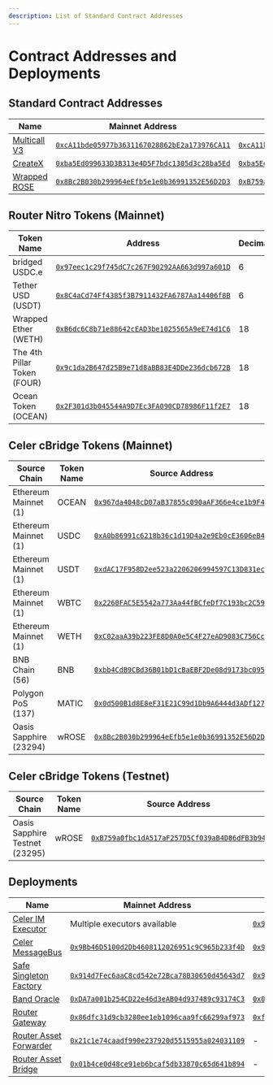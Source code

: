 ```yaml
---
description: List of Standard Contract Addresses
---
```


# Contract Addresses and Deployments

## Standard Contract Addresses

| Name                       | Mainnet Address                                            | Testnet Address                                            | Source                             |
|----------------------------|------------------------------------------------------------|------------------------------------------------------------|------------------------------------|
| [Multicall V3][multicall]  | [`0xcA11bde05977b3631167028862bE2a173976CA11`][mc-mainnet] | [`0xcA11bde05977b3631167028862bE2a173976CA11`][mc-testnet] | [Multicall3.sol][multicall-source] |
| [CreateX][createx]         | [`0xba5Ed099633D3B313e4D5F7bdc1305d3c28ba5Ed`][cx-mainnet] | [`0xba5Ed099633D3B313e4D5F7bdc1305d3c28ba5Ed`][cx-testnet] | [Createx.sol][createx-source]      |
| [Wrapped ROSE][wrose-dapp] | [`0x8Bc2B030b299964eEfb5e1e0b36991352E56D2D3`][wr-mainnet] | [`0xB759a0fbc1dA517aF257D5Cf039aB4D86dFB3b94`][wr-testnet] | [WrappedROSE.sol][wrose-source]    |

[multicall-source]: https://github.com/mds1/multicall/blob/main/src/Multicall3.sol
[multicall]: https://multicall3.com/
[mc-mainnet]: https://explorer.oasis.io/mainnet/sapphire/address/0xcA11bde05977b3631167028862bE2a173976CA11
[mc-testnet]: https://explorer.oasis.io/testnet/sapphire/address/0xcA11bde05977b3631167028862bE2a173976CA11

[createx]: https://github.com/pcaversaccio/createx/
[createx-source]: https://github.com/pcaversaccio/createx/blob/main/src/CreateX.sol
[cx-mainnet]: https://explorer.oasis.io/mainnet/sapphire/address/0xba5Ed099633D3B313e4D5F7bdc1305d3c28ba5Ed
[cx-testnet]: https://explorer.oasis.io/testnet/sapphire/address/0xba5Ed099633D3B313e4D5F7bdc1305d3c28ba5Ed

[wrose-dapp]: https://rose.oasis.io/wrap
[wrose-source]: https://github.com/oasisprotocol/sapphire-paratime/blob/main/contracts/contracts/WrappedROSE.sol
[wr-mainnet]: https://explorer.oasis.io/mainnet/sapphire/address/0x8Bc2B030b299964eEfb5e1e0b36991352E56D2D3
[wr-testnet]: https://explorer.oasis.io/testnet/sapphire/address/0xB759a0fbc1dA517aF257D5Cf039aB4D86dFB3b94

## Router Nitro Tokens (Mainnet)

| Token Name                  | Address                                                             | Decimals |
| --------------------------- | ------------------------------------------------------------------- | -------- |
| bridged USDC.e              | [`0x97eec1c29f745dC7c267F90292AA663d997a601D`][router-usdc-mainnet] | 6        |
| Tether USD (USDT)           | [`0x8C4aCd74Ff4385f3B7911432FA6787Aa14406f8B`][router-usdt-mainnet] | 6        |
| Wrapped Ether (WETH)        | [`0xB6dc6C8b71e88642cEAD3be1025565A9eE74d1C6`][router-weth-mainnet] | 18       |
| The 4th Pillar Token (FOUR) | [`0x9c1da2B647d25B9e71d8aBB83E4DDe236dcb672B`][router-four-mainnet] | 18       |
| Ocean Token (OCEAN)         | [`0x2F301d3b045544A9D7Ec3FA090CD78986F11f2E7`][router-ocean-mainnet]| 18       |

[router-usdc-mainnet]: https://explorer.oasis.io/mainnet/sapphire/address/0x97eec1c29f745dC7c267F90292AA663d997a601D
[router-usdt-mainnet]: https://explorer.oasis.io/mainnet/sapphire/address/0x8C4aCd74Ff4385f3B7911432FA6787Aa14406f8B
[router-weth-mainnet]: https://explorer.oasis.io/mainnet/sapphire/address/0xB6dc6C8b71e88642cEAD3be1025565A9eE74d1C6
[router-four-mainnet]: https://explorer.oasis.io/mainnet/sapphire/address/0x9c1da2B647d25B9e71d8aBB83E4DDe236dcb672B
[router-ocean-mainnet]: https://explorer.oasis.io/mainnet/sapphire/address/0x2F301d3b045544A9D7Ec3FA090CD78986F11f2E7

## Celer cBridge Tokens (Mainnet)
<!-- NOTE: this is generated using `_fetch-cbridge-tokens.py` -->
<!-- WARNING: please don't manually update the table! -->
| Source Chain | Token Name | Source Address | Dest. Chain | Dest Address |
| ------------ | ---------- | -------------- | ----------- | ------------ |
| Ethereum Mainnet (1) | OCEAN | [`0x967da4048cD07aB37855c090aAF366e4ce1b9F48`](https://etherscan.io/address/0x967da4048cD07aB37855c090aAF366e4ce1b9F48) | Oasis Sapphire (23294) | [`0x39d22B78A7651A76Ffbde2aaAB5FD92666Aca520`](https://explorer.oasis.io/mainnet/sapphire/address/0x39d22B78A7651A76Ffbde2aaAB5FD92666Aca520) |
| Ethereum Mainnet (1) | USDC | [`0xA0b86991c6218b36c1d19D4a2e9Eb0cE3606eB48`](https://etherscan.io/address/0xA0b86991c6218b36c1d19D4a2e9Eb0cE3606eB48) | Oasis Sapphire (23294) | [`0x2c2E3812742Ab2DA53a728A09F5DE670Aba584b6`](https://explorer.oasis.io/mainnet/sapphire/address/0x2c2E3812742Ab2DA53a728A09F5DE670Aba584b6) |
| Ethereum Mainnet (1) | USDT | [`0xdAC17F958D2ee523a2206206994597C13D831ec7`](https://etherscan.io/address/0xdAC17F958D2ee523a2206206994597C13D831ec7) | Oasis Sapphire (23294) | [`0xE48151964556381B33f93E05E36381Fd53Ec053E`](https://explorer.oasis.io/mainnet/sapphire/address/0xE48151964556381B33f93E05E36381Fd53Ec053E) |
| Ethereum Mainnet (1) | WBTC | [`0x2260FAC5E5542a773Aa44fBCfeDf7C193bc2C599`](https://etherscan.io/address/0x2260FAC5E5542a773Aa44fBCfeDf7C193bc2C599) | Oasis Sapphire (23294) | [`0xE9533976C590200E32d95C53f06AE12d292cFc47`](https://explorer.oasis.io/mainnet/sapphire/address/0xE9533976C590200E32d95C53f06AE12d292cFc47) |
| Ethereum Mainnet (1) | WETH | [`0xC02aaA39b223FE8D0A0e5C4F27eAD9083C756Cc2`](https://etherscan.io/address/0xC02aaA39b223FE8D0A0e5C4F27eAD9083C756Cc2) | Oasis Sapphire (23294) | [`0xfc6b18d694F2D137dB762B152736Ba098F9808d9`](https://explorer.oasis.io/mainnet/sapphire/address/0xfc6b18d694F2D137dB762B152736Ba098F9808d9) |
| BNB Chain (56) | BNB | [`0xbb4CdB9CBd36B01bD1cBaEBF2De08d9173bc095c`](https://bscscan.com/address/0xbb4CdB9CBd36B01bD1cBaEBF2De08d9173bc095c) | Oasis Sapphire (23294) | [`0xe95E3a9f1a45B5EDa71781448F6047d7B7e31cbF`](https://explorer.oasis.io/mainnet/sapphire/address/0xe95E3a9f1a45B5EDa71781448F6047d7B7e31cbF) |
| Polygon PoS (137) | MATIC | [`0x0d500B1d8E8eF31E21C99d1Db9A6444d3ADf1270`](https://polygonscan.com/address/0x0d500B1d8E8eF31E21C99d1Db9A6444d3ADf1270) | Oasis Sapphire (23294) | [`0xa349005a68FA33e8DACAAa850c45175bbcD49B19`](https://explorer.oasis.io/mainnet/sapphire/address/0xa349005a68FA33e8DACAAa850c45175bbcD49B19) |
| Oasis Sapphire (23294) | wROSE | [`0x8Bc2B030b299964eEfb5e1e0b36991352E56D2D3`](https://explorer.oasis.io/mainnet/sapphire/address/0x8Bc2B030b299964eEfb5e1e0b36991352E56D2D3) | BNB Chain (56) | [`0xF00600eBC7633462BC4F9C61eA2cE99F5AAEBd4a`](https://bscscan.com/address/0xF00600eBC7633462BC4F9C61eA2cE99F5AAEBd4a) |

## Celer cBridge Tokens (Testnet)
<!-- NOTE: this is generated using `_fetch-cbridge-tokens.py` -->
<!-- WARNING: please don't manually update the table! -->
| Source Chain | Token Name | Source Address | Dest. Chain | Dest Address |
| ------------ | ---------- | -------------- | ----------- | ------------ |
| Oasis Sapphire Testnet (23295) | wROSE | [`0xB759a0fbc1dA517aF257D5Cf039aB4D86dFB3b94`](https://testnet.explorer.sapphire.oasis.dev/address/0xB759a0fbc1dA517aF257D5Cf039aB4D86dFB3b94) | BSC Testnet (97) | [`0x26a6f43BaEDD1767c283e2555A9E1236E5aE3A55`](https://testnet.bscscan.com/address/0x26a6f43BaEDD1767c283e2555A9E1236E5aE3A55) |

## Deployments

| Name | Mainnet Address | Testnet Address | Source |
| ---- | --------------- | --------------- | ------ |
| [Celer IM Executor][message-executor] | Multiple executors available | [`0x9C850D230FFFaCEf1E2D1741a00080856630e455`][message-executor-testnet] | [Message Executor][message-executor-source] |
| [Celer MessageBus][message-bus] | [`0x9Bb46D5100d2Db4608112026951c9C965b233f4D`][message-bus-mainnet] | [`0x9Bb46D5100d2Db4608112026951c9C965b233f4D`][message-bus-testnet] | [Message bus][message-bus-source] |
| [Safe Singleton Factory][singleton-factory] | [`0x914d7Fec6aaC8cd542e72Bca78B30650d45643d7`][singleton-factory-mainnet] | [`0x914d7Fec6aaC8cd542e72Bca78B30650d45643d7`][singleton-factory-testnet] | [Singleton Factory][singleton-factory] |
| [Band Oracle][band-oracle] | [`0xDA7a001b254CD22e46d3eAB04d937489c93174C3`][band-oracle-mainnet] | [`0x0c2362c9A0586Dd7295549C65a4A5e3aFE10a88A`][band-oracle-testnet] | [Oracle][band-oracle-source] |
| [Router Gateway][router-gateway] | [`0x86dfc31d9cb3280ee1eb1096caa9fc66299af973`][router-gateway-mainnet] | [`0xfbE6D1e711CC2BC241dfa682CBbFF6D68bf62e67`][router-gateway-testnet] | [Gateway][router-gateway-source] |
| [Router Asset Forwarder][router-forwarder] | [`0x21c1e74caadf990e237920d5515955a024031109`][router-forwarder-mainnet] | - | [Asset Forwarder][router-forwarder-source] |
| [Router Asset Bridge][router-bridge] | [`0x01b4ce0d48ce91eb6bcaf5db33870c65d641b894`][router-bridge-mainnet] | - | [Asset Bridge][router-bridge-source] |

[message-executor]: https://im-docs.celer.network/developer/development-guide/message-executor
[message-executor-source]: https://github.com/celer-network/im-executor
[message-executor-testnet]: https://explorer.oasis.io/testnet/sapphire/address/0x9C850D230FFFaCEf1E2D1741a00080856630e455
[message-bus]: https://im-docs.celer.network/developer/development-guide/message-executor
[message-bus-source]: https://github.com/celer-network/sgn-v2-contracts/blob/6af81b55a13a7aacab9a4d92a38d374d46c0fdbf/contracts/message/messagebus/MessageBus.sol
[message-bus-mainnet]: https://explorer.oasis.io/mainnet/sapphire/address/0x9Bb46D5100d2Db4608112026951c9C965b233f4D
[message-bus-testnet]: https://explorer.oasis.io/testnet/sapphire/address/0x9Bb46D5100d2Db4608112026951c9C965b233f4D
[singleton-factory]: https://github.com/safe-global/safe-singleton-factory/
[singleton-factory-mainnet]: https://explorer.oasis.io/mainnet/sapphire/address/0x914d7Fec6aaC8cd542e72Bca78B30650d45643d7
[singleton-factory-testnet]: https://explorer.oasis.io/testnet/sapphire/address/0x914d7Fec6aaC8cd542e72Bca78B30650d45643d7
[band-oracle]: https://docs.bandchain.org/
[band-oracle-source]: https://github.com/bandprotocol/band-std-reference-contracts-solidity
[band-oracle-mainnet]: https://explorer.oasis.io/mainnet/sapphire/address/0xDA7a001b254CD22e46d3eAB04d937489c93174C3
[band-oracle-testnet]: https://explorer.oasis.io/testnet/sapphire/address/0x0c2362c9A0586Dd7295549C65a4A5e3aFE10a88A
[router-gateway]: https://docs.routerprotocol.com/develop/message-transfer-via-crosstalk/key-concepts/high-level-architecture
[router-forwarder]: https://docs.routerprotocol.com/develop/message-transfer-via-crosstalk/key-concepts/high-level-architecture
[router-bridge]: https://docs.routerprotocol.com/develop/message-transfer-via-crosstalk/key-concepts/high-level-architecture
[router-gateway-source]: https://github.com/router-protocol/router-contracts/tree/main/gateway/evm
[router-bridge-source]: https://github.com/router-protocol/router-contracts/tree/main/asset-bridge/evm
[router-forwarder-source]: https://github.com/router-protocol/router-contracts/tree/main/asset-forwarder/evm
[router-gateway-mainnet]: https://explorer.oasis.io/mainnet/sapphire/address/0x86DFc31d9cB3280eE1eB1096caa9fC66299Af973
[router-forwarder-mainnet]: https://explorer.oasis.io/mainnet/sapphire/address/0x21c1e74caadf990e237920d5515955a024031109
[router-bridge-mainnet]: https://explorer.oasis.io/mainnet/sapphire/address/0x01b4ce0d48ce91eb6bcaf5db33870c65d641b894
[router-gateway-testnet]: https://explorer.oasis.io/testnet/sapphire/address/0xfbE6D1e711CC2BC241dfa682CBbFF6D68bf62e67
